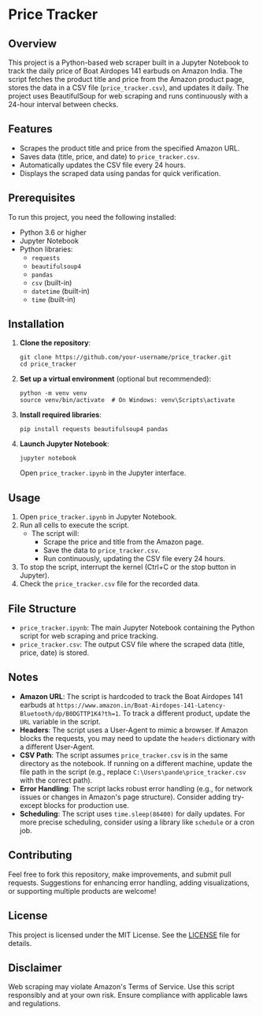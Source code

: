 # Price Tracker

## Overview
This project is a Python-based web scraper built in a Jupyter Notebook to track the daily price of Boat Airdopes 141 earbuds on Amazon India. The script fetches the product title and price from the Amazon product page, stores the data in a CSV file (`price_tracker.csv`), and updates it daily. The project uses BeautifulSoup for web scraping and runs continuously with a 24-hour interval between checks.

## Features
- Scrapes the product title and price from the specified Amazon URL.
- Saves data (title, price, and date) to `price_tracker.csv`.
- Automatically updates the CSV file every 24 hours.
- Displays the scraped data using pandas for quick verification.

## Prerequisites
To run this project, you need the following installed:
- Python 3.6 or higher
- Jupyter Notebook
- Python libraries:
  - `requests`
  - `beautifulsoup4`
  - `pandas`
  - `csv` (built-in)
  - `datetime` (built-in)
  - `time` (built-in)

## Installation
1. **Clone the repository**:
   ```
   git clone https://github.com/your-username/price_tracker.git
   cd price_tracker
   ```

2. **Set up a virtual environment** (optional but recommended):
   ```
   python -m venv venv
   source venv/bin/activate  # On Windows: venv\Scripts\activate
   ```

3. **Install required libraries**:
   ```
   pip install requests beautifulsoup4 pandas
   ```

4. **Launch Jupyter Notebook**:
   ```
   jupyter notebook
   ```
   Open `price_tracker.ipynb` in the Jupyter interface.

## Usage
1. Open `price_tracker.ipynb` in Jupyter Notebook.
2. Run all cells to execute the script.
   - The script will:
     - Scrape the price and title from the Amazon page.
     - Save the data to `price_tracker.csv`.
     - Run continuously, updating the CSV file every 24 hours.
3. To stop the script, interrupt the kernel (Ctrl+C or the stop button in Jupyter).
4. Check the `price_tracker.csv` file for the recorded data.

## File Structure
- `price_tracker.ipynb`: The main Jupyter Notebook containing the Python script for web scraping and price tracking.
- `price_tracker.csv`: The output CSV file where the scraped data (title, price, date) is stored.

## Notes
- **Amazon URL**: The script is hardcoded to track the Boat Airdopes 141 earbuds at `https://www.amazon.in/Boat-Airdopes-141-Latency-Bluetooth/dp/B0DGTTP1K4?th=1`. To track a different product, update the `URL` variable in the script.
- **Headers**: The script uses a User-Agent to mimic a browser. If Amazon blocks the requests, you may need to update the `headers` dictionary with a different User-Agent.
- **CSV Path**: The script assumes `price_tracker.csv` is in the same directory as the notebook. If running on a different machine, update the file path in the script (e.g., replace `C:\Users\pande\price_tracker.csv` with the correct path).
- **Error Handling**: The script lacks robust error handling (e.g., for network issues or changes in Amazon's page structure). Consider adding try-except blocks for production use.
- **Scheduling**: The script uses `time.sleep(86400)` for daily updates. For more precise scheduling, consider using a library like `schedule` or a cron job.

## Contributing
Feel free to fork this repository, make improvements, and submit pull requests. Suggestions for enhancing error handling, adding visualizations, or supporting multiple products are welcome!

## License
This project is licensed under the MIT License. See the [LICENSE](LICENSE) file for details.

## Disclaimer
Web scraping may violate Amazon's Terms of Service. Use this script responsibly and at your own risk. Ensure compliance with applicable laws and regulations.
